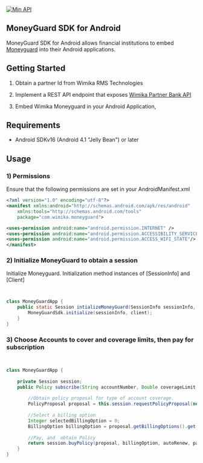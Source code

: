 [![Min API](https://img.shields.io/badge/API-16%2B-blue.svg?style=plastic)](https://android-arsenal.com/api?level=16)


## MoneyGuard SDK for Android

MoneyGuard SDK for Android allows financial institutions to embed [Moneyguard](https://wimika.ng/moneyguard/) into
their Android applications. 

## Getting Started

1. Obtain a partner Id from Wimika RMS Technologies

2. Implement a REST API endpoint that exposes [Wimika Partner Bank API](https://wimikabankservice.azurewebsites.net/swagger/index.html)

3. Embed Wimika Moneyguard in your Android Application,

## Requirements
- Android SDKv16 (Android 4.1 "Jelly Bean") or later

## Usage

### 1) Permissions

Ensure that the following permissions are set in your AndroidManifest.xml

```xml
<?xml version="1.0" encoding="utf-8"?>
<manifest xmlns:android="http://schemas.android.com/apk/res/android"
    xmlns:tools="http://schemas.android.com/tools"
    package="com.wimika.moneyguard">

<uses-permission android:name="android.permission.INTERNET" />
<uses-permission android:name="android.permission.ACCESSIBILITY_SERVICE"/>
<uses-permission android:name="android.permission.ACCESS_WIFI_STATE"/>
</manifest>
```

### 2) Initialize MoneyGuard to obtain a session

Initialize Moneyguard. Initialization method instances of [SessionInfo] and [Client]
```java


class MoneyGuardApp {
    public static Session intializeMoneyGuard(SessionInfo sessionInfo, Client client) {
        MoneyGuardSdk.initialize(sessionInfo, client);
    }
}

```


### 3) Choose Accounts to cover and coverage limits, then pay for subscription
```java


class MoneyGuardApp {
    
    private Session session;
    public Policy subscribe(String accountNumber, Double coverageLimit, Boolean autoRenew, String paymentAccount) {
        
        //Obtain policy proposal for type of account coverage. 
        PolicyProposal proposal = this.session.requestPolicyProposal(new SingleAccountCoverage(accountNumber, coverageLimit));
        
        //Select a billing option 
        Integer selectedBillingOption = 0;
        BillingOption billingOption = proposal.getBillingOptions().get(selectedBillingOption);
        
        //Pay, and  obtain Policy
        return session.buyPolicy(proposal, billingOption, autoRenew, paymentAccount );
    }
}

```